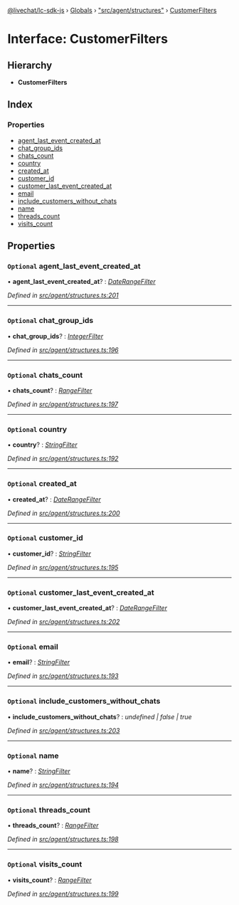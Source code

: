 [@livechat/lc-sdk-js](../README.md) › [Globals](../globals.md) › ["src/agent/structures"](../modules/_src_agent_structures_.md) › [CustomerFilters](_src_agent_structures_.customerfilters.md)

# Interface: CustomerFilters

## Hierarchy

* **CustomerFilters**

## Index

### Properties

* [agent_last_event_created_at](_src_agent_structures_.customerfilters.md#optional-agent_last_event_created_at)
* [chat_group_ids](_src_agent_structures_.customerfilters.md#optional-chat_group_ids)
* [chats_count](_src_agent_structures_.customerfilters.md#optional-chats_count)
* [country](_src_agent_structures_.customerfilters.md#optional-country)
* [created_at](_src_agent_structures_.customerfilters.md#optional-created_at)
* [customer_id](_src_agent_structures_.customerfilters.md#optional-customer_id)
* [customer_last_event_created_at](_src_agent_structures_.customerfilters.md#optional-customer_last_event_created_at)
* [email](_src_agent_structures_.customerfilters.md#optional-email)
* [include_customers_without_chats](_src_agent_structures_.customerfilters.md#optional-include_customers_without_chats)
* [name](_src_agent_structures_.customerfilters.md#optional-name)
* [threads_count](_src_agent_structures_.customerfilters.md#optional-threads_count)
* [visits_count](_src_agent_structures_.customerfilters.md#optional-visits_count)

## Properties

### `Optional` agent_last_event_created_at

• **agent_last_event_created_at**? : *[DateRangeFilter](_src_agent_structures_.daterangefilter.md)*

*Defined in [src/agent/structures.ts:201](https://github.com/livechat/lc-sdk-js/blob/21d7a55/src/agent/structures.ts#L201)*

___

### `Optional` chat_group_ids

• **chat_group_ids**? : *[IntegerFilter](_src_agent_structures_.integerfilter.md)*

*Defined in [src/agent/structures.ts:196](https://github.com/livechat/lc-sdk-js/blob/21d7a55/src/agent/structures.ts#L196)*

___

### `Optional` chats_count

• **chats_count**? : *[RangeFilter](_src_agent_structures_.rangefilter.md)*

*Defined in [src/agent/structures.ts:197](https://github.com/livechat/lc-sdk-js/blob/21d7a55/src/agent/structures.ts#L197)*

___

### `Optional` country

• **country**? : *[StringFilter](_src_agent_structures_.stringfilter.md)*

*Defined in [src/agent/structures.ts:192](https://github.com/livechat/lc-sdk-js/blob/21d7a55/src/agent/structures.ts#L192)*

___

### `Optional` created_at

• **created_at**? : *[DateRangeFilter](_src_agent_structures_.daterangefilter.md)*

*Defined in [src/agent/structures.ts:200](https://github.com/livechat/lc-sdk-js/blob/21d7a55/src/agent/structures.ts#L200)*

___

### `Optional` customer_id

• **customer_id**? : *[StringFilter](_src_agent_structures_.stringfilter.md)*

*Defined in [src/agent/structures.ts:195](https://github.com/livechat/lc-sdk-js/blob/21d7a55/src/agent/structures.ts#L195)*

___

### `Optional` customer_last_event_created_at

• **customer_last_event_created_at**? : *[DateRangeFilter](_src_agent_structures_.daterangefilter.md)*

*Defined in [src/agent/structures.ts:202](https://github.com/livechat/lc-sdk-js/blob/21d7a55/src/agent/structures.ts#L202)*

___

### `Optional` email

• **email**? : *[StringFilter](_src_agent_structures_.stringfilter.md)*

*Defined in [src/agent/structures.ts:193](https://github.com/livechat/lc-sdk-js/blob/21d7a55/src/agent/structures.ts#L193)*

___

### `Optional` include_customers_without_chats

• **include_customers_without_chats**? : *undefined | false | true*

*Defined in [src/agent/structures.ts:203](https://github.com/livechat/lc-sdk-js/blob/21d7a55/src/agent/structures.ts#L203)*

___

### `Optional` name

• **name**? : *[StringFilter](_src_agent_structures_.stringfilter.md)*

*Defined in [src/agent/structures.ts:194](https://github.com/livechat/lc-sdk-js/blob/21d7a55/src/agent/structures.ts#L194)*

___

### `Optional` threads_count

• **threads_count**? : *[RangeFilter](_src_agent_structures_.rangefilter.md)*

*Defined in [src/agent/structures.ts:198](https://github.com/livechat/lc-sdk-js/blob/21d7a55/src/agent/structures.ts#L198)*

___

### `Optional` visits_count

• **visits_count**? : *[RangeFilter](_src_agent_structures_.rangefilter.md)*

*Defined in [src/agent/structures.ts:199](https://github.com/livechat/lc-sdk-js/blob/21d7a55/src/agent/structures.ts#L199)*
